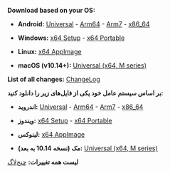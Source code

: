 <!--<p  dir="ltr" style="font-size: 20px">"$RELEASE_VERSION"</p> 
<div align=left>
<a href="https://play.google.com/store/apps/details?id=app.hiddify.com"><img width=20% src="https://github.com/hiddify/hiddify-next/blob/main/assets/images/google-play-badge.png"></a>
</div>
-->

**Download based on your OS:**

- **Android:** [Universal](https://github.com/hiddify/hiddify-next/releases/download/${tag}/hiddify-android-universal.apk) - [Arm64](https://github.com/hiddify/hiddify-next/releases/download/${tag}/hiddify-android-arm64.apk) - [Arm7](https://github.com/hiddify/hiddify-next/releases/download/${tag}/hiddify-android-arm7.apk) - [x86_64](https://github.com/hiddify/hiddify-next/releases/download/${tag}/hiddify-android-x86_64.apk) 

- **Windows:** [x64 Setup](https://github.com/hiddify/hiddify-next/releases/download/${tag}/hiddify-windows-x64-setup.exe) - [x64 Portable](https://github.com/hiddify/hiddify-next/releases/download/${tag}/hiddify-windows-x64-portable.zip)

- **Linux:** [x64 AppImage](https://github.com/hiddify/hiddify-next/releases/download/${tag}/hiddify-linux-x64.AppImage.zip)

- **macOS (v10.14+):** [Universal (x64, M series)](https://github.com/hiddify/hiddify-next/releases/download/${tag}/hiddify-macos-universal.dmg)

**List of all changes:** [ChangeLog](https://github.com/hiddify/hiddify-next/blob/main/changelog.md)


**بر اساس سیستم عامل خود یکی از فایل‌های زیر را دانلود کنید:**

- **اندروید:** [Universal](https://github.com/hiddify/hiddify-next/releases/download/${tag}/hiddify-android-universal.apk) - [Arm64](https://github.com/hiddify/hiddify-next/releases/download/${tag}/hiddify-android-arm64.apk) - [Arm7](https://github.com/hiddify/hiddify-next/releases/download/${tag}/hiddify-android-arm7.apk) - [x86_64](https://github.com/hiddify/hiddify-next/releases/download/${tag}/hiddify-android-x86_64.apk) 

- **ویندوز:** [x64 Setup](https://github.com/hiddify/hiddify-next/releases/download/${tag}/hiddify-windows-x64-setup.exe) - [x64 Portable](https://github.com/hiddify/hiddify-next/releases/download/${tag}/hiddify-windows-x64-portable.zip)

- **لینوکس:** [x64 AppImage](https://github.com/hiddify/hiddify-next/releases/download/${tag}/hiddify-linux-x64.AppImage.zip)

- **مک (نسخه 10.14 به بعد):** [Universal (x64, M series)](https://github.com/hiddify/hiddify-next/releases/download/${tag}/hiddify-macos-universal.dmg)

**لیست همه تغییرات:** [چنج‌لاگ](https://github.com/hiddify/hiddify-next/blob/main/changelog.md)
